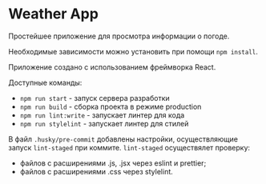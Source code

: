 # Weather App

Простейшее приложение для просмотра информации о погоде.

Необходимые зависимости можно установить при помощи `npm install`.

Приложение создано с использованием фреймворка React. 

Доступные команды:
- `npm run start` - запуск сервера разработки
- `npm run build` - сборка проекта в режиме production
- `npm run lint:write` - запускает линтер для кода
- `npm run stylelint` - запускает линтер для стилей

В файл `.husky/pre-commit` добавлены настройки, осуществляющие запуск `lint-staged` при коммите. `lint-staged` осуществялет проверку:

- файлов с расширениями .js, .jsx через eslint и prettier;
- файлов с расширениями .css через stylelint.
